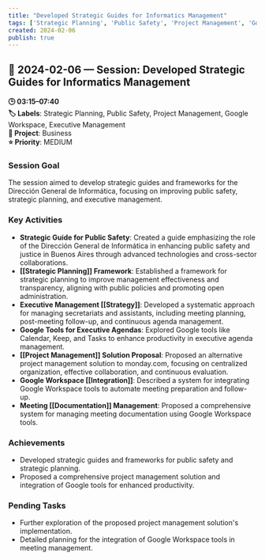 ```yaml
---
title: "Developed Strategic Guides for Informatics Management"
tags: ['Strategic Planning', 'Public Safety', 'Project Management', 'Google Workspace', 'Executive Management']
created: 2024-02-06
publish: true
---
```


## 📅 2024-02-06 — Session: Developed Strategic Guides for Informatics Management

**🕒 03:15–07:40**  
**🏷️ Labels**: Strategic Planning, Public Safety, Project Management, Google Workspace, Executive Management  
**📂 Project**: Business  
**⭐ Priority**: MEDIUM  


### Session Goal
The session aimed to develop strategic guides and frameworks for the Dirección General de Informática, focusing on improving public safety, strategic planning, and executive management.

### Key Activities
- **Strategic Guide for Public Safety**: Created a guide emphasizing the role of the Dirección General de Informática in enhancing public safety and justice in Buenos Aires through advanced technologies and cross-sector collaborations.
- **[[Strategic Planning]] Framework**: Established a framework for strategic planning to improve management effectiveness and transparency, aligning with public policies and promoting open administration.
- **Executive Management [[Strategy]]**: Developed a systematic approach for managing secretariats and assistants, including meeting planning, post-meeting follow-up, and continuous agenda management.
- **Google Tools for Executive Agendas**: Explored Google tools like Calendar, Keep, and Tasks to enhance productivity in executive agenda management.
- **[[Project Management]] Solution Proposal**: Proposed an alternative project management solution to monday.com, focusing on centralized organization, effective collaboration, and continuous evaluation.
- **Google Workspace [[Integration]]**: Described a system for integrating Google Workspace tools to automate meeting preparation and follow-up.
- **Meeting [[Documentation]] Management**: Proposed a comprehensive system for managing meeting documentation using Google Workspace tools.

### Achievements
- Developed strategic guides and frameworks for public safety and strategic planning.
- Proposed a comprehensive project management solution and integration of Google tools for enhanced productivity.

### Pending Tasks
- Further exploration of the proposed project management solution's implementation.
- Detailed planning for the integration of Google Workspace tools in meeting management.
